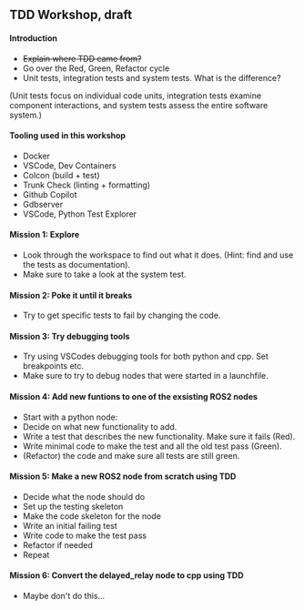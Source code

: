 ## TDD Workshop, draft

#### Introduction

- ~~Explain where TDD came from?~~
- Go over the Red, Green, Refactor cycle
- Unit tests, integration tests and system tests. What is the difference?

(Unit tests focus on individual code units, integration tests examine component interactions, and system tests assess the entire software system.)

#### Tooling used in this workshop

- Docker
- VSCode, Dev Containers
- Colcon (build + test)
- Trunk Check (linting + formatting)
- Github Copilot
- Gdbserver
- VSCode, Python Test Explorer

#### Mission 1: Explore

- Look through the workspace to find out what it does. (Hint: find and use the tests as documentation).
- Make sure to take a look at the system test.

#### Mission 2: Poke it until it breaks

- Try to get specific tests to fail by changing the code.

#### Mission 3: Try debugging tools

- Try using VSCodes debugging tools for both python and cpp. Set breakpoints etc.
- Make sure to try to debug nodes that were started in a launchfile.

#### Mission 4: Add new funtions to one of the exsisting ROS2 nodes

- Start with a python node:
- Decide on what new functionality to add.
- Write a test that describes the new functionality. Make sure it fails (Red).
- Write minimal code to make the test and all the old test pass (Green).
- (Refactor) the code and make sure all tests are still green.

#### Mission 5: Make a new ROS2 node from scratch using TDD

- Decide what the node should do
- Set up the testing skeleton
- Make the code skeleton for the node
- Write an initial failing test
- Write code to make the test pass
- Refactor if needed
- Repeat

#### Mission 6: Convert the delayed_relay node to cpp using TDD

- Maybe don't do this...
